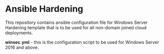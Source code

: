 # Ansible Hardening

This repository contains ansible configuration file for Windows Server Hardening template that is to be used for all non-domain joined cloud deployments.


**winsec.yml** - this is the configuration script to be used for Windows Server 2016 and above.

